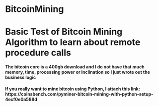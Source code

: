# BitcoinMining


<h1> Basic Test of Bitcoin Mining Algorithm to learn about remote procedure calls </h1>


<h4> The bitcoin core is a 400gb download and I do not have that much memory, time, processing power or inclination so I just wrote out the business logic </h4>

<h4> If you really want to mine bitcoin using Python, I attach this link: https://coinsbench.com/pyminer-bitcoin-mining-with-python-setup-4ecf0e0a588d </h4>
